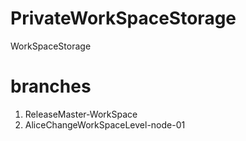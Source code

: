 # PrivateWorkSpaceStorage

WorkSpaceStorage

# branches

1. ReleaseMaster-WorkSpace
2. AliceChangeWorkSpaceLevel-node-01

